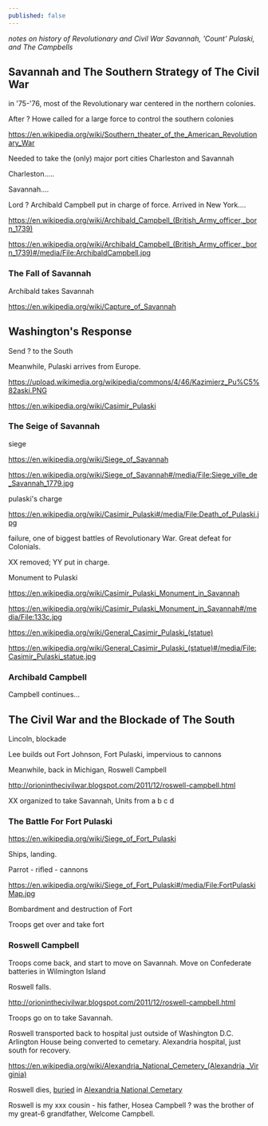 ```yaml
---
published: false
---
```

_notes on history of Revolutionary and Civil War Savannah, 'Count' Pulaski, and The Campbells_

## Savannah and The Southern Strategy of The Civil War

in '75-'76, most of the Revolutionary war centered in the northern colonies.

After ? Howe called for a large force to control the southern colonies

https://en.wikipedia.org/wiki/Southern_theater_of_the_American_Revolutionary_War

Needed to take the (only) major port cities Charleston and Savannah

Charleston.....

Savannah....

Lord ? Archibald Campbell put in charge of force. Arrived in New York....

https://en.wikipedia.org/wiki/Archibald_Campbell_(British_Army_officer,_born_1739)

https://en.wikipedia.org/wiki/Archibald_Campbell_(British_Army_officer,_born_1739)#/media/File:ArchibaldCampbell.jpg

### The Fall of Savannah

Archibald takes Savannah

https://en.wikipedia.org/wiki/Capture_of_Savannah

## Washington's Response

Send ? to the South

Meanwhile, Pulaski arrives from Europe.

https://upload.wikimedia.org/wikipedia/commons/4/46/Kazimierz_Pu%C5%82aski.PNG

https://en.wikipedia.org/wiki/Casimir_Pulaski

### The Seige of Savannah

siege

https://en.wikipedia.org/wiki/Siege_of_Savannah

https://en.wikipedia.org/wiki/Siege_of_Savannah#/media/File:Siege_ville_de_Savannah_1779.jpg

pulaski's charge

https://en.wikipedia.org/wiki/Casimir_Pulaski#/media/File:Death_of_Pulaski.jpg

failure, one of biggest battles of Revolutionary War. Great defeat for Colonials.

XX removed; YY put in charge.

Monument to Pulaski

https://en.wikipedia.org/wiki/Casimir_Pulaski_Monument_in_Savannah

https://en.wikipedia.org/wiki/Casimir_Pulaski_Monument_in_Savannah#/media/File:133c.jpg

https://en.wikipedia.org/wiki/General_Casimir_Pulaski_(statue)

https://en.wikipedia.org/wiki/General_Casimir_Pulaski_(statue)#/media/File:Casimir_Pulaski_statue.jpg

### Archibald Campbell

Campbell continues... 

## The Civil War and the Blockade of The South

Lincoln, blockade

Lee builds out Fort Johnson, Fort Pulaski, impervious to cannons

Meanwhile, back in Michigan, Roswell Campbell

http://orioninthecivilwar.blogspot.com/2011/12/roswell-campbell.html

XX organized to take Savannah, Units from a b c d

### The Battle For Fort Pulaski

https://en.wikipedia.org/wiki/Siege_of_Fort_Pulaski

Ships, landing. 

Parrot - rifled - cannons

https://en.wikipedia.org/wiki/Siege_of_Fort_Pulaski#/media/File:FortPulaskiMap.jpg

Bombardment and destruction of Fort

Troops get over and take fort

### Roswell Campbell

Troops come back, and start to move on Savannah. Move on Confederate batteries in Wilmington Island

Roswell falls.

http://orioninthecivilwar.blogspot.com/2011/12/roswell-campbell.html

Troops go on to take Savannah. 

Roswell transported back to hospital just outside of Washington D.C.  Arlington House being converted to cemetary. Alexandria hospital, just south for recovery. 

https://en.wikipedia.org/wiki/Alexandria_National_Cemetery_(Alexandria,_Virginia)

Roswell dies, [buried](https://www.findagrave.com/cgi-bin/fg.cgi?page=gr&GRid=8071615) in [Alexandria National Cemetary](https://www.cem.va.gov/cems/nchp/alexandriava.asp) 

Roswell is my xxx cousin - his father, Hosea Campbell ? was the brother of my great-6 grandfather, Welcome Campbell.
